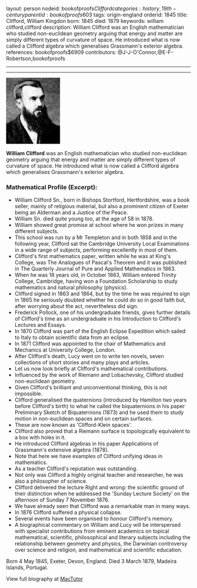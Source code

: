 layout: person
nodeid: bookofproofs$Clifford
categories: history,19th-century
parentid: bookofproofs$603
tags: origin-england
orderid: 1845
title: Clifford, William Kingdon
born: 1845
died: 1879
keywords: william clifford,clifford
description: William Clifford was an English mathematician who studied non-euclidean geometry arguing that energy and matter are simply different types of curvature of space. He introduced what is now called a Clifford algebra which generalises Grassmann's exterior algebra.
references: bookofproofs$6909
contributors: @J-J-O'Connor,@E-F-Robertson,bookofproofs

---



---

![Clifford.jpg](https://github.com/bookofproofs/bookofproofs.github.io/blob/main/_sources/_assets/images/portraits/Clifford.jpg?raw=true)

**William Clifford** was an English mathematician who studied non-euclidean geometry arguing that energy and matter are simply different types of curvature of space. He introduced what is now called a Clifford algebra which generalises Grassmann's exterior algebra.

### Mathematical Profile (Excerpt):
* William Clifford Sn., born in Bishops Stortford, Hertfordshire, was a book seller, mainly of religious material, but also a prominent citizen of Exeter being an Alderman and a Justice of the Peace.
* William Sn. died quite young too, at the age of 58 in 1878.
* William showed great promise at school where he won prizes in many different subjects.
* This school was run by a Mr Templeton and in both 1858 and in the following year, Clifford sat the Cambridge University Local Examinations in a wide range of subjects, performing excellently in most of them.
* Clifford's first mathematics paper, written while he was at King's College, was The Analogues of Pascal's Theorem and it was published in The Quarterly Journal of Pure and Applied Mathematics in 1863.
* When he was 18 years old, in October 1863, William entered Trinity College, Cambridge, having won a Foundation Scholarship to study mathematics and natural philosophy (physics).
* Clifford signed in 1863 and 1864, but by the time he was required to sign in 1865 he seriously doubted whether he could do so in good faith but, after worrying about the act, nevertheless did sign.
* Frederick Pollock, one of his undergraduate friends, gives further details of Clifford's time as an undergraduate in his Introduction to Clifford's Lectures and Essays.
* In 1870 Clifford was part of the English Eclipse Expedition which sailed to Italy to obtain scientific data from an eclipse.
* In 1871 Clifford was appointed to the chair of Mathematics and Mechanics at University College, London.
* After Clifford's death, Lucy went on to write ten novels, seven collections of short stories and many plays and articles.
* Let us now look briefly at Clifford's mathematical contributions.
* Influenced by the work of Riemann and Lobachevsky, Clifford studied non-euclidean geometry.
* Given Clifford's brilliant and unconventional thinking, this is not impossible.
* Clifford generalised the quaternions (introduced by Hamilton two years before Clifford's birth) to what he called the biquaternions in his paper Preliminary Sketch of Biquaternions (1873) and he used them to study motion in non-euclidean spaces and on certain surfaces.
* These are now known as 'Clifford-Klein spaces'.
* Clifford also proved that a Riemann surface is topologically equivalent to a box with holes in it.
* He introduced Clifford algebras in his paper Applications of Grassmann's extensive algebra (1878).
* Note that here we have examples of Clifford unifying ideas in mathematics.
* As a teacher Clifford's reputation was outstanding.
* Not only was Clifford a highly original teacher and researcher, he was also a philosopher of science.
* Clifford delivered the lecture Right and wrong: the scientific ground of their distinction when he addressed the 'Sunday Lecture Society' on the afternoon of Sunday 7 November 1876.
* We have already seen that Clifford was a remarkable man in many ways.
* In 1876 Clifford suffered a physical collapse.
* Several events have been organised to honour Clifford's memory.
* A biographical commentary on William and Lucy will be interspersed with specialist contributions from eminent academics on topical mathematical, scientific, philosophical and literary subjects including the relationship between geometry and physics, the Darwinian controversy over science and religion, and mathematical and scientific education.

Born 4 May 1845, Exeter, Devon, England. Died 3 March 1879, Madeira Islands, Portugal.

View full biography at [MacTutor](https://mathshistory.st-andrews.ac.uk/Biographies/Clifford/)
